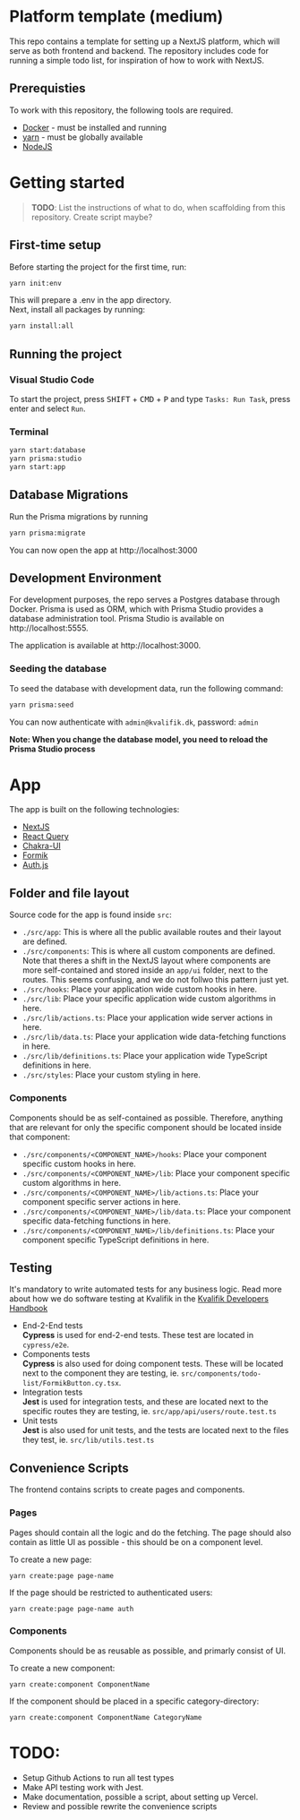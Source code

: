 # Platform template (medium)

This repo contains a template for setting up a NextJS platform, which will serve as both frontend and backend. The
repository includes code for running a simple todo list, for inspiration of how to work with NextJS.

## Prerequisties

To work with this repository, the following tools are required.

- [Docker](https://docs.docker.com/desktop/install/mac-install/) - must be installed and running
- [yarn](https://classic.yarnpkg.com/lang/en/docs/install/#mac-stable) - must be globally available
- [NodeJS](https://nodejs.org/en/download/package-manager#macos)

# Getting started

> **TODO**: List the instructions of what to do, when scaffolding from this repository. Create script maybe?

## First-time setup

Before starting the project for the first time, run:

```bash
yarn init:env
```

This will prepare a .env in the app directory.  
Next, install all packages by running:

```bash
yarn install:all
```

## Running the project

### Visual Studio Code

To start the project, press <kbd>SHIFT</kbd> + <kbd>CMD</kbd> + <kbd>P</kbd> and type `Tasks: Run Task`, press enter and select `Run`.

### Terminal

```bash
yarn start:database
yarn prisma:studio
yarn start:app
```

## Database Migrations

Run the Prisma migrations by running

```bash
yarn prisma:migrate
```

You can now open the app at http://localhost:3000

## Development Environment

For development purposes, the repo serves a Postgres database through Docker. Prisma is used as ORM, which with Prisma
Studio provides a database administration tool. Prisma Studio is available on http://localhost:5555.

The application is available at http://localhost:3000.

### Seeding the database

To seed the database with development data, run the following command:

```bash
yarn prisma:seed
```

You can now authenticate with `admin@kvalifik.dk`, password: `admin`

**Note: When you change the database model, you need to reload the Prisma Studio process**

# App

The app is built on the following technologies:

- [NextJS](https://nextjs.org/)
- [React Query](https://tanstack.com/query/v3/)
- [Chakra-UI](https://chakra-ui.com/)
- [Formik](https://formik.org/)
- [Auth.js](https://auth.js.org/)

## Folder and file layout

Source code for the app is found inside `src`:

- `./src/app`: This is where all the public available routes and their layout are defined.
- `./src/components`: This is where all custom components are defined.  
  Note that theres a shift in the NextJS layout where components are more self-contained and stored inside an `app/ui` folder, next to the routes. This seems confusing, and we do not follwo this pattern just yet.
- `./src/hooks`: Place your application wide custom hooks in here.
- `./src/lib`: Place your specific application wide custom algorithms in here.
- `./src/lib/actions.ts`: Place your application wide server actions in here.
- `./src/lib/data.ts`: Place your application wide data-fetching functions in here.
- `./src/lib/definitions.ts`: Place your application wide TypeScript definitions in here.
- `./src/styles`: Place your custom styling in here.

### Components

Components should be as self-contained as possible. Therefore, anything that are relevant for only the specific
component should be located inside that component:

- `./src/components/<COMPONENT_NAME>/hooks`: Place your component specific custom hooks in here.
- `./src/components/<COMPONENT_NAME>/lib`: Place your component specific custom algorithms in here.
- `./src/components/<COMPONENT_NAME>/lib/actions.ts`: Place your component specific server actions in here.
- `./src/components/<COMPONENT_NAME>/lib/data.ts`: Place your component specific data-fetching functions in here.
- `./src/components/<COMPONENT_NAME>/lib/definitions.ts`: Place your component specific TypeScript definitions in here.

## Testing

It's mandatory to write automated tests for any business logic. Read more about how we do software testing at Kvalifik
in the [Kvalifik Developers Handbook](https://github.com/Kvalifik/developers-handbook)

- End-2-End tests  
  **Cypress** is used for end-2-end tests. These test are located in `cypress/e2e`.
- Components tests  
  **Cypress** is also used for doing component tests. These will be located next to the component they are testing, ie. `src/components/todo-list/FormikButton.cy.tsx`.
- Integration tests  
  **Jest** is used for integration tests, and these are located next to the specific routes they are testing, ie. `src/app/api/users/route.test.ts`
- Unit tests  
  **Jest** is also used for unit tests, and the tests are located next to the files they test, ie. `src/lib/utils.test.ts`

## Convenience Scripts

The frontend contains scripts to create pages and components.

### Pages

Pages should contain all the logic and do the fetching. The page should also contain as little UI as possible - this should be on a component level.

To create a new page:

```
yarn create:page page-name
```

If the page should be restricted to authenticated users:

```
yarn create:page page-name auth
```

### Components

Components should be as reusable as possible, and primarly consist of UI.

To create a new component:

```
yarn create:component ComponentName
```

If the component should be placed in a specific category-directory:

```
yarn create:component ComponentName CategoryName
```

# TODO:

- Setup Github Actions to run all test types
- Make API testing work with Jest.
- Make documentation, possible a script, about setting up Vercel.
- Review and possible rewrite the convenience scripts
